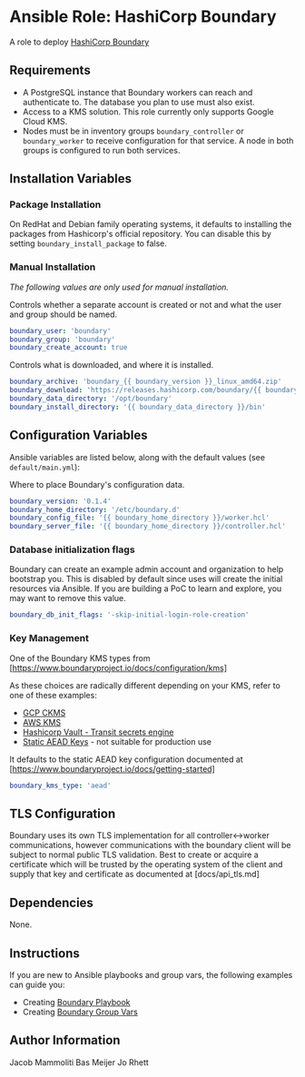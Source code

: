 # Ansible Role: HashiCorp Boundary

A role to deploy [HashiCorp Boundary](https://www.boundaryproject.io/)

## Requirements

- A PostgreSQL instance that Boundary workers can reach and authenticate to. The database you plan to use must also exist.
- Access to a KMS solution. This role currently only supports Google Cloud KMS.
- Nodes must be in inventory groups `boundary_controller` or `boundary_worker` to receive configuration for that service.
  A node in both groups is configured to run both services.

## Installation Variables

### Package Installation

On RedHat and Debian family operating systems, it defaults to installing the packages from Hashicorp's official repository.
You can disable this by setting `boundary_install_package` to false.

### Manual Installation

*The following values are only used for manual installation.*

Controls whether a separate account is created or not and what the user and group should be named.

```YAML
boundary_user: 'boundary'
boundary_group: 'boundary'
boundary_create_account: true
```

Controls what is downloaded, and where it is installed.

```YAML
boundary_archive: 'boundary_{{ boundary_version }}_linux_amd64.zip'
boundary_download: 'https://releases.hashicorp.com/boundary/{{ boundary_version }}/{{ boundary_archive }}'
boundary_data_directory: '/opt/boundary'
boundary_install_directory: '{{ boundary_data_directory }}/bin'
```

## Configuration Variables

Ansible variables are listed below, along with the default values (see `default/main.yml`):

Where to place Boundary's configuration data.

```YAML
boundary_version: '0.1.4'
boundary_home_directory: '/etc/boundary.d'
boundary_config_file: '{{ boundary_home_directory }}/worker.hcl'
boundary_server_file: '{{ boundary_home_directory }}/controller.hcl'
```

### Database initialization flags

Boundary can create an example admin account and organization to help bootstrap you.
This is disabled by default since uses will create the initial resources via Ansible.
If you are building a PoC to learn and explore, you may want to remove this value.

```YAML
boundary_db_init_flags: '-skip-initial-login-role-creation'
```

### Key Management

One of the Boundary KMS types from [https://www.boundaryproject.io/docs/configuration/kms]

As these choices are radically different depending on your KMS, refer to one of these examples:

- [GCP CKMS](docs/kms_gcp.md)
- [AWS KMS](docs/kms_aws.md)
- [Hashicorp Vault - Transit secrets engine](docs/kms_transit.md)
- [Static AEAD Keys](docs/kms_aead.md) - not suitable for production use

It defaults to the static AEAD key configuration documented at [https://www.boundaryproject.io/docs/getting-started]

```YAML
boundary_kms_type: 'aead'
```

## TLS Configuration

Boundary uses its own TLS implementation for all controller<->worker communications,
however communications with the boundary client will be subject to normal public TLS validation.
Best to create or acquire a certificate which will be trusted by the operating system of the client
and supply that key and certificate as documented at [docs/api_tls.md]

## Dependencies

None.

## Instructions

If you are new to Ansible playbooks and group vars, the following examples can guide you:

- Creating [Boundary Playbook](docs/playbook.md)
- Creating [Boundary Group Vars](docs/group_vars.md)

## Author Information

Jacob Mammoliti
Bas Meijer
Jo Rhett
